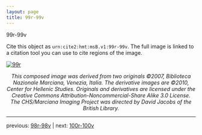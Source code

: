 ```yaml
---
layout: page
title: 99r-99v
---
```


99r-99v

Cite this object as `urn:cite2:hmt:msB.v1:99r-99v`. The full image is linked to a citation tool you can use to cite regions of the image.

[![99r](http://www.homermultitext.org/iipsrv?IIIF=/project/homer/pyramidal/deepzoom/hmt/vbbifolio/v1/vb_98v_99r.tif/full/800,/0/default.jpg)](http://www.homermultitext.org/ict2/?urn=urn:cite2:hmt:vbbifolio.v1:vb_98v_99r) 

<p style="text-align: center; font-style: italic;">This composed image was derived from two originals ©2007, Biblioteca Nazionale Marciana, Venezia, Italia. The derivative images are ©2010, Center for Hellenic Studies. Originals and derivatives are licensed under the Creative Commons Attribution-Noncommercial-Share Alike 3.0 License. The CHS/Marciana Imaging Project was directed by David Jacobs of the British Library.</p>

---

previous: [98r-98v](../98r-98v/) | next: [100r-100v](../100r-100v/)